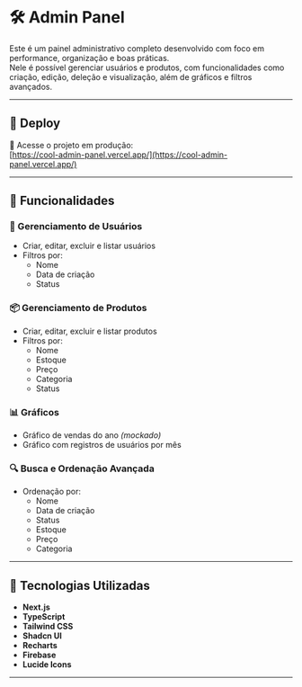 # 🛠️ Admin Panel

Este é um painel administrativo completo desenvolvido com foco em performance, organização e boas práticas.  
Nele é possível gerenciar usuários e produtos, com funcionalidades como criação, edição, deleção e visualização, além de gráficos e filtros avançados.

---

## 🚀 Deploy

🔗 Acesse o projeto em produção:  
[https://cool-admin-panel.vercel.app/](https://cool-admin-panel.vercel.app/)

---

## 📸 Funcionalidades

### 👥 Gerenciamento de Usuários
- Criar, editar, excluir e listar usuários  
- Filtros por:
  - Nome  
  - Data de criação  
  - Status

### 📦 Gerenciamento de Produtos
- Criar, editar, excluir e listar produtos  
- Filtros por:
  - Nome  
  - Estoque  
  - Preço  
  - Categoria  
  - Status

### 📊 Gráficos
- Gráfico de vendas do ano _(mockado)_  
- Gráfico com registros de usuários por mês

### 🔍 Busca e Ordenação Avançada
- Ordenação por:
  - Nome  
  - Data de criação  
  - Status  
  - Estoque  
  - Preço  
  - Categoria  

---

## 🧪 Tecnologias Utilizadas

- **Next.js**  
- **TypeScript**  
- **Tailwind CSS**  
- **Shadcn UI**  
- **Recharts**  
- **Firebase**
- **Lucide Icons**

---

